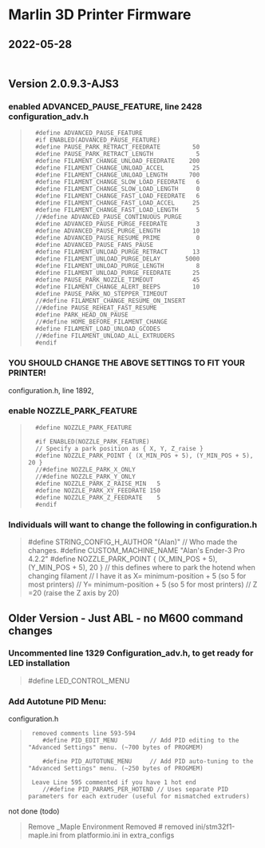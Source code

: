 # Marlin 3D Printer Firmware
## 2022-05-28  <br><br>
## Version 2.0.9.3-AJS3

###	enabled ADVANCED_PAUSE_FEATURE, line 2428 configuration_adv.h
>		#define ADVANCED_PAUSE_FEATURE
>		#if ENABLED(ADVANCED_PAUSE_FEATURE)
>		#define PAUSE_PARK_RETRACT_FEEDRATE         50 
>		#define PAUSE_PARK_RETRACT_LENGTH            5 
>		#define FILAMENT_CHANGE_UNLOAD_FEEDRATE    200 
>		#define FILAMENT_CHANGE_UNLOAD_ACCEL        25 
>		#define FILAMENT_CHANGE_UNLOAD_LENGTH      700 
>		#define FILAMENT_CHANGE_SLOW_LOAD_FEEDRATE   6 
>		#define FILAMENT_CHANGE_SLOW_LOAD_LENGTH     0 
>		#define FILAMENT_CHANGE_FAST_LOAD_FEEDRATE   6 
>		#define FILAMENT_CHANGE_FAST_LOAD_ACCEL     25 
>		#define FILAMENT_CHANGE_FAST_LOAD_LENGTH     5 
>		//#define ADVANCED_PAUSE_CONTINUOUS_PURGE      
>		#define ADVANCED_PAUSE_PURGE_FEEDRATE        3 
>		#define ADVANCED_PAUSE_PURGE_LENGTH         10 
>		#define ADVANCED_PAUSE_RESUME_PRIME          0 
>		#define ADVANCED_PAUSE_FANS_PAUSE              
>		#define FILAMENT_UNLOAD_PURGE_RETRACT       13 
>		#define FILAMENT_UNLOAD_PURGE_DELAY       5000 
>		#define FILAMENT_UNLOAD_PURGE_LENGTH         8 
>		#define FILAMENT_UNLOAD_PURGE_FEEDRATE      25 
>		#define PAUSE_PARK_NOZZLE_TIMEOUT           45 
>		#define FILAMENT_CHANGE_ALERT_BEEPS         10 
>		#define PAUSE_PARK_NO_STEPPER_TIMEOUT          
>		//#define FILAMENT_CHANGE_RESUME_ON_INSERT     
>		//#define PAUSE_REHEAT_FAST_RESUME             
>		#define PARK_HEAD_ON_PAUSE 
>		//#define HOME_BEFORE_FILAMENT_CHANGE          
>		#define FILAMENT_LOAD_UNLOAD_GCODES
>		//#define FILAMENT_UNLOAD_ALL_EXTRUDERS        
>		#endif

###			YOU SHOULD CHANGE THE ABOVE SETTINGS TO FIT YOUR PRINTER!

configuration.h, line 1892,
### enable NOZZLE_PARK_FEATURE
>		#define NOZZLE_PARK_FEATURE
>		
>		#if ENABLED(NOZZLE_PARK_FEATURE)
>		// Specify a park position as { X, Y, Z_raise }
>		#define NOZZLE_PARK_POINT { (X_MIN_POS + 5), (Y_MIN_POS + 5), 20 }
>		//#define NOZZLE_PARK_X_ONLY
>		//#define NOZZLE_PARK_Y_ONLY
>		#define NOZZLE_PARK_Z_RAISE_MIN   5
>		#define NOZZLE_PARK_XY_FEEDRATE 150
>		#define NOZZLE_PARK_Z_FEEDRATE    5 
>		#endif




### Individuals will want to change the following in configuration.h
>	#define STRING_CONFIG_H_AUTHOR "(Alan)" // Who made the changes.
>	#define CUSTOM_MACHINE_NAME "Alan's Ender-3 Pro 4.2.2"
>	#define NOZZLE_PARK_POINT { (X_MIN_POS + 5), (Y_MIN_POS + 5), 20 }
>		// this defines where to park the hotend when changing filament
>		// I have it as X= minimum-position + 5 (so 5 for most printers)
>		// 				Y= minimum-position + 5 (so 5 for most printers)
>		//				Z =20 (raise the Z axis by 20)
>

## Older Version - Just ABL - no M600 command changes
### Uncommented line 1329 Configuration_adv.h, to get ready for LED installation
>  #define LED_CONTROL_MENU

### Add Autotune PID Menu:  
   configuration.h
>      removed comments line 593-594
>         #define PID_EDIT_MENU         // Add PID editing to the "Advanced Settings" menu. (~700 bytes of PROGMEM)
>
>         #define PID_AUTOTUNE_MENU     // Add PID auto-tuning to the "Advanced Settings" menu. (~250 bytes of PROGMEM)
>
>      Leave Line 595 commented if you have 1 hot end
>         //#define PID_PARAMS_PER_HOTEND // Uses separate PID parameters for each extruder (useful for mismatched extruders)

not done (todo)
> Remove _Maple Environment
Removed # removed     ini/stm32f1-maple.ini from platformio.ini in extra_configs
                           